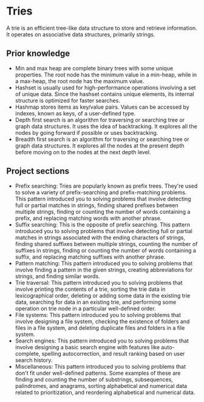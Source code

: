 # Tries

A trie is an efficient tree-like data structure to store and retrieve information. It operates on associative data structures, primarily strings.

## Prior knowledge

- Min and max heap are complete binary trees with some unique properties. The root node has the minimum value in a min-heap, while in a max-heap, the root node has the maximum value.
- Hashset is usually used for high-performance operations involving a set of unique data. Since the hashset contains unique elements, its internal structure is optimized for faster searches.
- Hashmap stores items as key/value pairs. Values can be accessed by indexes, known as keys, of a user-defined type. 
- Depth first search is an algorithm for traversing or searching tree or graph data structures. It uses the idea of backtracking. It explores all the nodes by going forward if possible or uses backtracking.
- Breadth first search is an algorithm for traversing or searching tree or graph data structures. It explores all the nodes at the present depth before moving on to the nodes at the next depth level.

## Project sections

- Prefix searching: Tries are popularly known as prefix trees. They're used to solve a variety of prefix-searching and prefix-matching problems. This pattern introduced you to solving problems that involve detecting full or partial matches in strings, finding shared prefixes between multiple strings, finding or counting the number of words containing a prefix, and replacing matching words with another phrase.
- Suffix searching: This is the opposite of prefix searching. This pattern introduced you to solving problems that involve detecting full or partial matches in strings associated with the ending characters of strings, finding shared suffixes between multiple strings, counting the number of suffixes in strings, finding or counting the number of words containing a suffix, and replacing matching suffixes with another phrase.
- Pattern matching: This pattern introduced you to solving problems that involve finding a pattern in the given strings, creating abbreviations for strings, and finding similar words.
- Trie traversal: This pattern introduced you to solving problems that involve printing the contents of a trie, sorting the trie data in lexicographical order, deleting or adding some data in the existing trie data, searching for data in an existing trie, and performing some operation on trie node in a particular well-defined order.
- File systems: This pattern introduced you to solving problems that involve designing a file system, checking the existence of folders and files in a file system, and deleting duplicate files and folders in a file system.
- Search engines: This pattern introduced you to solving problems that involve designing a basic search engine with features like auto-complete, spelling autocorrection, and result ranking based on user search history.
- Miscellaneous: This pattern introduced you to solving problems that don't fit under well-defined patterns. Some examples of these are finding and counting the number of substrings, subsequences, palindromes, and anagrams, sorting alphabetical and numerical data related to prioritization, and reordering alphabetical and numerical data.

